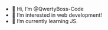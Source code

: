 - 👋 Hi, I’m @QwertyBoss-Code
- 👀 I’m interested in web development!
- 🌱 I’m currently learning JS.

<!---
QwertyBoss-Code/QwertyBoss-Code is a ✨ special ✨ repository because its `README.md` (this file) appears on your GitHub profile.
You can click the Preview link to take a look at your changes.
--->
